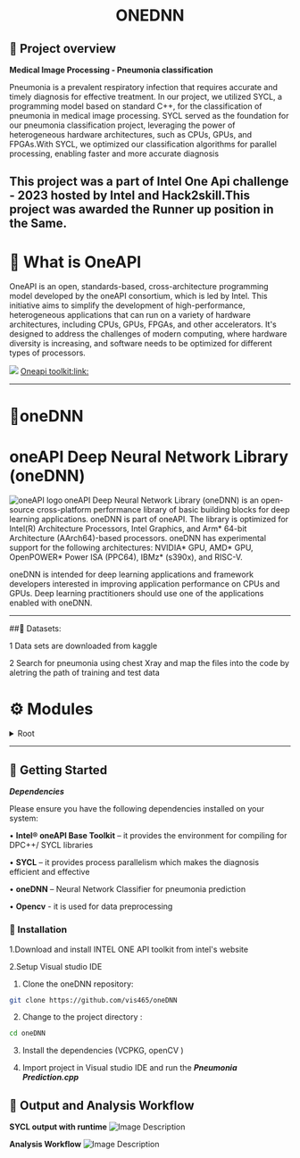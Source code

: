 <div align="center">
<h1 align="center">
ONEDNN</h1>

</div>

## 📍 Project overview
**Medical Image Processing - Pneumonia classification**

   Pneumonia is a prevalent respiratory infection that requires accurate and timely
diagnosis for effective treatment. In our project, we utilized SYCL, a programming model based on standard C++,
for the classification of pneumonia in medical image processing. SYCL served as the foundation for our pneumonia classification project,
leveraging the power of heterogeneous hardware architectures, such as CPUs,
GPUs, and FPGAs.With SYCL, we optimized our classification algorithms for parallel processing, enabling faster and more accurate diagnosis


This project was a part of Intel One Api challenge - 2023 hosted by Intel and Hack2skill.This project was awarded the Runner up position in the  Same.
---

# 📍 What is OneAPI

   OneAPI is an open, standards-based, cross-architecture programming model developed by the oneAPI consortium, which is led by Intel. This initiative aims to simplify the development of high-performance, heterogeneous applications that can run on a variety of hardware architectures, including CPUs, GPUs, FPGAs, and other accelerators. It's designed to address the challenges of modern computing, where hardware diversity is increasing, and software needs to be optimized for different types of processors.

   <img src='https://www.intel.com/content/dam/developer/articles/technical/oneapi-what-is-it/f1-oneapi-specification-stack.png' />
<a href='https://www.intel.com/content/www/us/en/developer/tools/oneapi/toolkits.html'>Oneapi toolkit:link:</a>



---


# 📍oneDNN
oneAPI Deep Neural Network Library (oneDNN)
===========================================

<img align="left" src="https://spec.oneapi.io/oneapi-logo-white-scaled.jpg" alt="oneAPI logo">

oneAPI Deep Neural Network Library (oneDNN) is an open-source cross-platform
performance library of basic building blocks for deep learning applications.
oneDNN is part of oneAPI.
The library is optimized for Intel(R) Architecture Processors, Intel Graphics,
and Arm\* 64-bit Architecture (AArch64)-based processors. oneDNN has
experimental support for the following architectures: NVIDIA\* GPU,
AMD\* GPU, OpenPOWER\* Power ISA (PPC64), IBMz\* (s390x), and RISC-V.

oneDNN is intended for deep learning applications and framework
developers interested in improving application performance on CPUs and GPUs.
Deep learning practitioners should use one of the
applications enabled with oneDNN.



---
##📍  Datasets:


1 Data sets are downloaded from kaggle 

2 Search for pneumonia using chest Xray and map the files into the code by aletring the path of training and test data

# ⚙️ Modules

<details closed><summary>Root</summary>

| File                                                                                                    | Summary                   |
| ---                                                                                                     | ---                       |
| [Pneumonia Prediction.cpp](https://github.com/vis465/oneDNN/blob/main/Pneumonia Prediction.cpp)         | HTTPStatus Exception: 401 |
| [Pneumonia Prediction.vcxproj](https://github.com/vis465/oneDNN/blob/main/Pneumonia Prediction.vcxproj) | HTTPStatus Exception: 401 |

</details>

---

## 🚀 Getting Started

***Dependencies***

Please ensure you have the following dependencies installed on your system:

• **Intel® oneAPI Base Toolkit** – it provides the environment for compiling for DPC++/ SYCL libraries

• **SYCL** – it provides process parallelism which makes the diagnosis efficient and effective

• **oneDNN** – Neural Network Classifier for pneumonia prediction

• **Opencv** - it is used for data preprocessing

### 🔧 Installation

1.Download and install INTEL ONE API toolkit from intel's website

2.Setup Visual studio IDE

1. Clone the oneDNN repository:
```sh
git clone https://github.com/vis465/oneDNN
```

2. Change to the project directory :
```sh
cd oneDNN
```

3. Install the dependencies (VCPKG, openCV )

   
4. Import project in Visual studio IDE and run the ***Pneumonia Prediction.cpp***

## 📍 Output and Analysis Workflow

**SYCL output with runtime**
<img src="https://drive.google.com/uc?id=1rAKjAyYELabCE_uXoL5uaSZJ1XhNmdVX" alt="Image Description">

**Analysis Workflow**
<img src="https://drive.google.com/uc?id=1ZB5CmaDnr5BBVdIsKnrmatfUQgxoJ6xx" alt="Image Description">



